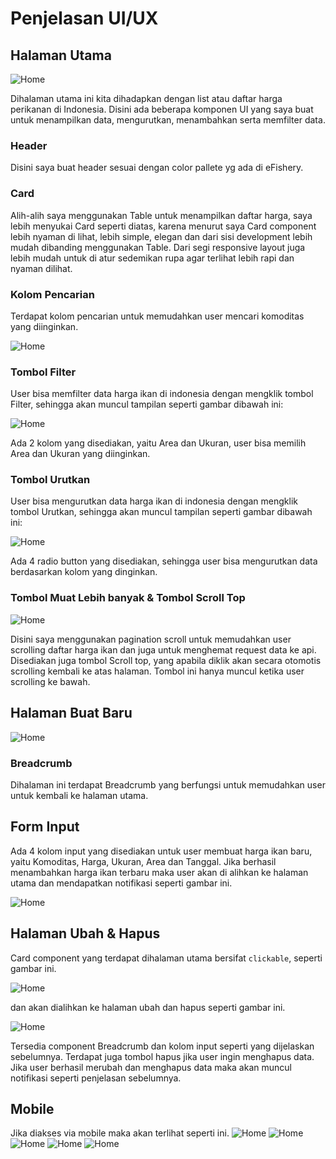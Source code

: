 # Penjelasan UI/UX

## Halaman Utama

![Home](/public/assets/home.png)

Dihalaman utama ini kita dihadapkan dengan list atau daftar harga perikanan di Indonesia. Disini ada beberapa komponen UI yang saya buat untuk menampilkan data, mengurutkan, menambahkan serta memfilter data.

### Header
Disini saya buat header sesuai dengan color pallete yg ada di eFishery.
### Card

Alih-alih saya menggunakan Table untuk menampilkan daftar harga, saya lebih menyukai Card seperti diatas, karena menurut saya Card component lebih nyaman di lihat, lebih simple, elegan dan dari sisi development lebih mudah dibanding menggunakan Table. 
Dari segi responsive layout juga lebih mudah untuk di atur sedemikan rupa agar terlihat lebih rapi dan nyaman dilihat.

### Kolom Pencarian
Terdapat kolom pencarian untuk memudahkan user mencari komoditas yang diinginkan.

![Home](/public/assets/home-search.png)
### Tombol Filter
User bisa memfilter data harga ikan di indonesia dengan mengklik tombol Filter, sehingga akan muncul tampilan seperti gambar dibawah ini:


![Home](/public/assets/home-filter.png)

Ada 2 kolom yang disediakan, yaitu Area dan Ukuran, user bisa memilih Area dan Ukuran yang diinginkan.

### Tombol Urutkan
User bisa mengurutkan data harga ikan di indonesia dengan mengklik tombol Urutkan, sehingga akan muncul tampilan seperti gambar dibawah ini:


![Home](/public/assets/home-sorter.png)

Ada 4 radio button yang disediakan, sehingga user bisa mengurutkan data berdasarkan kolom yang dinginkan.

### Tombol Muat Lebih banyak & Tombol Scroll Top

![Home](/public/assets/home-scroll.png)

Disini saya menggunakan pagination scroll untuk memudahkan user scrolling daftar harga ikan dan juga untuk menghemat request data ke api.
Disediakan juga tombol Scroll top, yang apabila diklik akan secara otomotis scrolling kembali ke atas halaman. Tombol ini hanya muncul ketika user scrolling ke bawah.

## Halaman Buat Baru

![Home](/public/assets/create-price.png)

### Breadcrumb
Dihalaman ini terdapat Breadcrumb yang berfungsi untuk memudahkan user untuk kembali ke halaman utama.

## Form Input
Ada 4 kolom input yang disediakan untuk user membuat harga ikan baru, yaitu Komoditas, Harga, Ukuran, Area dan Tanggal.
Jika berhasil menambahkan harga ikan terbaru maka user akan di alihkan ke halaman utama dan mendapatkan notifikasi seperti gambar ini.

![Home](/public/assets/create-success.png)


## Halaman Ubah & Hapus

Card component yang terdapat dihalaman utama bersifat `clickable`, seperti gambar ini.

![Home](/public/assets/card-click.png)

dan akan dialihkan ke halaman ubah dan hapus seperti gambar ini.

![Home](/public/assets/edit.png)

Tersedia component Breadcrumb dan kolom input seperti yang dijelaskan sebelumnya.
Terdapat juga tombol hapus jika user ingin menghapus data.
Jika user berhasil merubah dan menghapus data maka akan muncul notifikasi seperti penjelasan sebelumnya.


## Mobile
Jika diakses via mobile maka akan terlihat seperti ini.
![Home](/public/assets/mob-1.png)
![Home](/public/assets/mob-2.png)
![Home](/public/assets/mob-3.png)
![Home](/public/assets/mob-4.png)
![Home](/public/assets/mob-5.png)